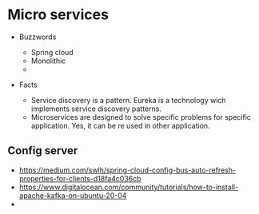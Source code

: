 # Micro services

  - Buzzwords 
    - Spring cloud
    - Monolithic
    - 
    
  - Facts
    - Service discovery is a pattern. Eureka is a technology wich implements service discovery patterns.
    - Microservices are designed to solve specific problems for specific application. Yes, it can be re used in other application.


## Config server
  - https://medium.com/swlh/spring-cloud-config-bus-auto-refresh-properties-for-clients-d18fa4c036cb
  - https://www.digitalocean.com/community/tutorials/how-to-install-apache-kafka-on-ubuntu-20-04
  - 
